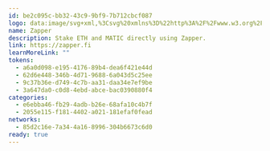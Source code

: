 ```yaml
---
id: be2c095c-bb32-43c9-9bf9-7b712cbcf087
logo: data:image/svg+xml,%3Csvg%20xmlns%3D%22http%3A%2F%2Fwww.w3.org%2F2000%2Fsvg%22%20width%3D%2248%22%20height%3D%2248%22%20fill%3D%22none%22%3E%3Cpath%20fill%3D%22%23784FFE%22%20d%3D%22M48%2024C48%2010.745%2037.255%200%2024%200S0%2010.745%200%2024s10.745%2024%2024%2024%2024-10.745%2024-24Z%22%2F%3E%3Cpath%20fill%3D%22%23fff%22%20fill-rule%3D%22evenodd%22%20d%3D%22m14.818%2018.042%2016.921-.084-4.051%206.106%209.561-.046-4.052%206.003-17.031.109%204.115-6.063-9.528-.004%204.065-6.021Z%22%20clip-rule%3D%22evenodd%22%2F%3E%3C%2Fsvg%3E
name: Zapper
description: Stake ETH and MATIC directly using Zapper.
link: https://zapper.fi
learnMoreLink: ""
tokens:
  - a6a0d098-e195-4176-89b4-dea6f421e44d
  - 62d6e448-346b-4d71-9688-6a043d5c25ee
  - 9c37b36e-d749-4c7b-aa31-daa34e7ef9be
  - 3a647da0-c0d8-4ebd-abce-bac0390880f4
categories:
  - e6ebba46-fb29-4adb-b26e-68afa10c4b7f
  - 2055e115-f181-4402-a021-181efaf0fead
networks:
  - 85d2c16e-7a34-4a16-8996-304b6673c6d0
ready: true
---
```

